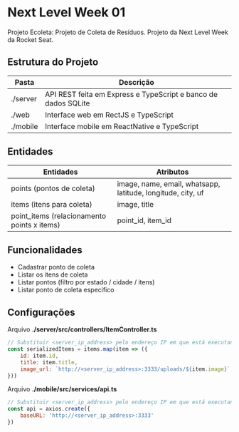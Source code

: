 # Next Level Week 01

Projeto Ecoleta: Projeto de Coleta de Resíduos. Projeto da Next Level Week da Rocket Seat.

## Estrutura do Projeto

| Pasta | Descrição |
| ----------- | ----------- |
| ./server | API REST feita em Express e TypeScript e banco de dados SQLite |
| ./web | Interface web em RectJS e TypeScript |
| ./mobile | Interface mobile em ReactNative e TypeScript |


## Entidades

| Entidades | Atributos |
| ----------- | ----------- |
| points (pontos de coleta) | image, name, email, whatsapp, latitude, longitude, city, uf |
| items (itens para coleta) | image, title |
| point_items (relacionamento points x items) | point_id, item_id |

## Funcionalidades

 * Cadastrar ponto de coleta
 * Listar os itens de coleta
 * Listar pontos (filtro por estado / cidade / itens)
 * Listar ponto de coleta específico

## Configurações

Arquivo **./server/src/controllers/ItemController.ts**

```javascript
// Substituir <server_ip_address> pelo endereço IP em que está executando o server (não pode ser localhost para permitir acesso pelo mobile)
const serializedItems = items.map(item => ({
	id: item.id,
	title: item.title,
	image_url: `http://<server_ip_address>:3333/uploads/${item.image}`,
}))
```

Arquivo **./mobile/src/services/api.ts**

```javascript
// Substituir <server_ip_address> pelo endereço IP em que está executando o server
const api = axios.create({
	baseURL: 'http://<server_ip_address>:3333'
})
```